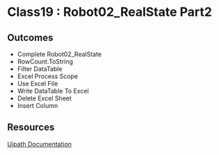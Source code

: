 # Class19 : Robot02_RealState Part2 

## Outcomes

- Complete Robot02_RealState
- RowCount.ToString
- Filter DataTable
- Excel Process Scope
- Use Excel File
- Write DataTable To Excel
- Delete Excel Sheet 
- Insert Column

## Resources

[Uipath Documentation](https://docs.uipath.com/)
